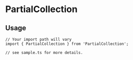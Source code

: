 # PartialCollection

## Usage

	// Your import path will vary
	import { PartialCollection } from 'PartialCollection';
	
	// see sample.ts for more details.